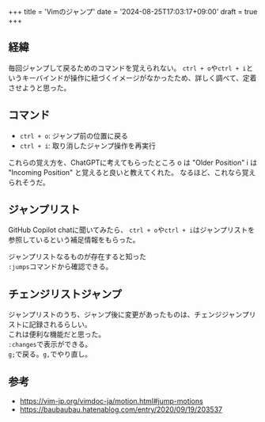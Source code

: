 +++
title = 'Vimのジャンプ'
date = '2024-08-25T17:03:17+09:00'
draft = true
+++

## 経緯

毎回ジャンプして戻るためのコマンドを覚えられない。
`ctrl + o`や`ctrl + i`というキーバインドが操作に紐づくイメージがなかったため、詳しく調べて、定着させようと思った。

## コマンド

- `ctrl + o`: ジャンプ前の位置に戻る
- `ctrl + i`: 取り消したジャンプ操作を再実行

これらの覚え方を、ChatGPTに考えてもらったところ
o は "Older Position"
i は "Incoming Position"
と覚えると良いと教えてくれた。
なるほど、これなら覚えられそうだ。

## ジャンプリスト

GitHub Copilot chatに聞いてみたら、
`ctrl + o`や`ctrl + i`はジャンプリストを参照しているという補足情報をもらった。

ジャンプリストなるものが存在すると知った  
`:jumps`コマンドから確認できる。  

## チェンジリストジャンプ

ジャンプリストのうち、ジャンプ後に変更があったものは、チェンジジャンプリストに記録されるらしい。  
これは便利な機能だと思った。  
`:changes`で表示ができる。  
`g;`で戻る。`g,`でやり直し。

## 参考

- <https://vim-jp.org/vimdoc-ja/motion.html#jump-motions>
- <https://baubaubau.hatenablog.com/entry/2020/09/19/203537>
